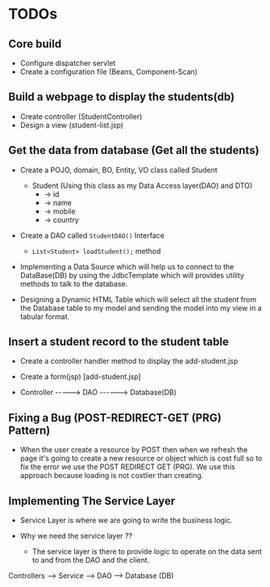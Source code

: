 # TODOs


## Core build
* Configure dispatcher servlet 
* Create a configuration file (Beans, Component-Scan)

## Build a webpage to display the students(db)
* Create controller (StudentController)
* Design a view (student-list.jsp)

## Get the data from database (Get all the students)
* Create a POJO, domain, BO, Entity, VO class called Student
  * Student (Using this class as my Data Access layer(DAO) and DTO)
    * -> id
    * -> name
    * -> mobile
    * -> country


* Create a DAO called `StudentDAO()` Interface
  * `List<Student> loadStudent();` method 


* Implementing a Data Source which will help us to connect to the DataBase(DB) by using the JdbcTemplate which will provides utility methods to talk to the database.


* Designing a Dynamic HTML Table which will select all the student from the Database table to my model and sending the model into my view in a tabular format.

 
## Insert a student record to the student table
* Create a controller handler method to display the add-student.jsp


* Create a form(jsp) [add-student.jsp]


* Controller -----> DAO ------> Database(DB)

## Fixing a Bug (POST-REDIRECT-GET (PRG) Pattern)
* When the user create a resource by POST then when we refresh the page it's going to create a new resource or object which is cost full so to fix the error we use the POST REDIRECT GET (PRG). We use this approach because loading is not costlier than creating.

## Implementing The Service Layer
* Service Layer is where we are going to write the business logic.


* Why we need the service layer ??
  * The service layer is there to provide logic to operate on the data sent to and from the DAO and the client.
 
Controllers --> Service --> DAO --> Database (DB) 